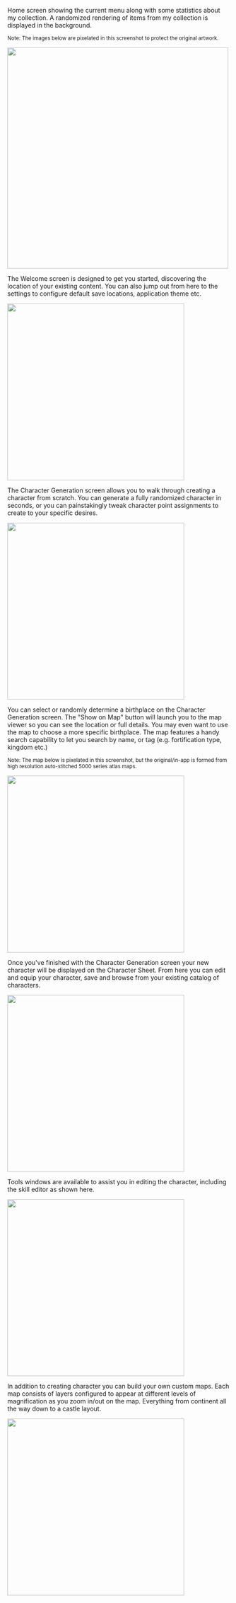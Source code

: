 Home screen showing the current menu along with some statistics about my collection. A randomized rendering of items from my collection is displayed in the background.

<sub>Note: The images below are pixelated in this screenshot to protect the original artwork.<sub>

<image src="Screenshot - Home.jpg" width="500px"/>

The Welcome screen is designed to get you started, discovering the location of your existing content. You can also jump out from here to the settings to configure default save locations, application theme etc.

<image src="Screenshot - Welcome.jpg" width="400px"/>

The Character Generation screen allows you to walk through creating a character from scratch. You can generate a fully randomized character in seconds, or you can painstakingly tweak character point assignments to create to your specific desires.

<image src="Screenshot - Character generation.jpg" width="400px"/>

You can select or randomly determine a birthplace on the Character Generation screen. The "Show on Map" button will launch you to the map viewer so you can see the location or full details. You may even want to use the map to choose a more specific birthplace. The map features a handy search capability to let you search by name, or tag (e.g. fortification type, kingdom etc.)

<sub>Note: The map below is pixelated in this screenshot, but the original/in-app is formed from high resolution auto-stitched 5000 series atlas maps.<sub>

<image src="Screenshot - Map Viewer.jpg" width="400px"/>

Once you've finished with the Character Generation screen your new character will be displayed on the Character Sheet. From here you can edit and equip your character, save and browse from your existing catalog of characters.

<image src="Screenshot - Character sheet.jpg" width="400px"/>

Tools windows are available to assist you in editing the character, including the skill editor as shown here.

<image src="Screenshot - Character sheet skill editor.jpg" width="400px"/>

In addition to creating character you can build your own custom maps. Each map consists of layers configured to appear at different levels of magnification as you zoom in/out on the map. Everything from continent all the way down to a castle layout.

<image src="Screenshot - Map Editor.jpg" width="400px"/>
